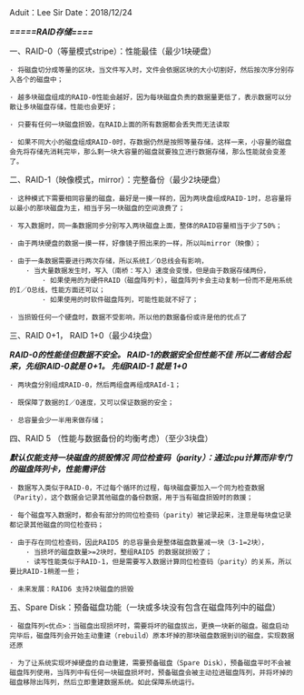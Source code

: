 Aduit：Lee Sir
Date：2018/12/24

***=====RAID存储====***

一、RAID-0（等量模式stripe）：性能最佳（最少1块硬盘）

	· 将磁盘切分成等量的区块，当文件写入时，文件会依据区块的大小切割好，然后按次序分别存入各个的磁盘中；

	· 越多块磁盘组成的RAID-0性能会越好，因为每块磁盘负责的数据量更低了，表示数据可以分散让多块磁盘存储，性能也会更好；

	· 只要有任何一块磁盘损毁，在RAID上面的所有数据都会丢失而无法读取

	· 如果不同大小的磁盘组成RAID-0时，存数据仍然是按照等量存储，这样一来，小容量的磁盘会先将存储先消耗完毕，那么剩一块大容量的磁盘就要独立进行数据存储，那么性能就会变差了。

二、RAID-1（映像模式，mirror）：完整备份（最少2块硬盘）

	· 这种模式下需要相同容量的磁盘，最好是一摸一样的，因为两块盘组成RAID-1时，总容量将以最小的那块磁盘为主，相当于另一块磁盘的空间浪费了；

	· 写入数据时，同一条数据同步分别写入两块磁盘上面，整体的RAID容量相当于少了50%；

	· 由于两块硬盘的数据一摸一样，好像镜子照出来的一样，所以叫mirror（映像）；

	· 由于一条数据需要进行两次存储，所以系统I／O总线会有影响，
		· 当大量数据发生时，写入（南桥：写入）速度会变慢，但是由于数据存储两份，
			· 如果使用的为硬件RAID（磁盘阵列卡），磁盘阵列卡会主动复制一份而不是用系统的I／O总线，性能方面还可以；
			· 如果使用的时软件磁盘阵列，可能性能就不好了；

	· 当损毁任何一个硬盘时，数据不受影响，所以他的数据备份或许是他的优点了

三、RAID 0+1， RAID 1+0（最少4块盘）

***RAID-0的性能佳但数据不安全。 RAID-1的数据安全但性能不佳***
***所以二者结合起来，先组RAID-0就是 0+1。  先组RAID-1 就是 1+0***

	· 两块盘分别组成RAID-0，然后两组盘再组成RAId-1；

	· 既保障了数据的I／O速度，又可以保证数据的安全；

	· 总容量会少一半用来做存储；

四、RAID 5 （性能与数据备份的均衡考虑）（至少3块盘）
	
***默认仅能支持一块磁盘的损毁情况***
***同位检查码（parity）：通过cpu计算而非专门的磁盘阵列卡，性能需评估***

	· 数据写入类似于RAID-0，不过每个循环的过程，每块磁盘要加入一个同为检查数据（Parity），这个数据会记录其他磁盘的备份数据，用于当有磁盘损毁时的救援；

	· 每个磁盘写入数据时，都会有部分的同位检查码（parity）被记录起来，注意是每块盘记录都记录其他磁盘的同位检查码；
	
	· 由于存在同位检查码，因此RAID5 的总容量会是整体磁盘数量减一块（3-1=2块），
		· 当损坏的磁盘数量>=2块时，整组RAID5 的数据就损毁了；
		· 读写性能类似于RAID-1，但是需要写入数据计算同位检查码（parity）的关系，所以要比RAID-1稍差一些；

	· 未来发展：RAID6 支持2块磁盘的损毁

五、Spare Disk：预备磁盘功能（一块或多块没有包含在磁盘阵列中的磁盘）
	
	· 磁盘阵列<优点>：当磁盘出现损坏时，需要将坏的磁盘拔出，更换一块新的磁盘。磁盘启动完毕后，磁盘阵列会开始主动重建（rebuild）原本坏掉的那块磁盘数据到训的磁盘，实现数据还原

	· 为了让系统实现坏掉硬盘的自动重建，需要预备磁盘（Spare Disk），预备磁盘平时不会被磁盘阵列使用，当阵列中有任何一块磁盘损坏时，预备磁盘会被主动拉进磁盘阵列，并将坏掉的磁盘移除出阵列，然后立即重建数据系统。如此保障系统运行。




